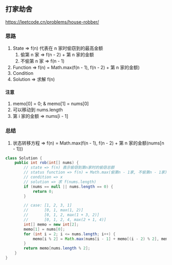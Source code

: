 ## 打家劫舍

<https://leetcode.cn/problems/house-robber/>

### 思路

1. State => f(n) 代表在 n 家时偷窃到的最高金额
    1. 偷第 n 家 => f(n - 2) + 第 n 家的金额
    2. 不偷第 n 家 => f(n - 1)
2. Function => f(n) = Math.max(f(n - 1), f(n - 2) + 第 n 家的金额)
3. Condition
4. Solution => 求解 f(n)

#### 注意

1. memo[0] = 0; & memo[1] = nums[0]
2. 可以移动到 nums.length
3. 第 i 家的金额 => nums[i - 1]

### 总结

1. 状态转移方程 => f(n) = Math.max(f(n - 1), f(n - 2) + 第 n 家的金额(nums[n - 1]))

```java
class Solution {
    public int rob(int[] nums) {
        // state => f(n) 表示偷窃到第n家时的偷窃总额
        // status function => f(n) = Math.max(偷第n - 1家, 不偷第n - 1家) = Math.max(nums[n - 1] + f(n - 2), f(n - 1))
        // condition => x
        // solution => 求 f(nums.length)
        if (nums == null || nums.length == 0) {
            return 0;
        }

        // case: [1, 2, 3, 1]
        //       [0, 1, max(1, 2)]
        //       [0, 1, 2, max(1 + 3, 2)]
        //       [0, 1, 2, 4, max(2 + 1, 4)]
        int[] memo = new int[2];
        memo[1] = nums[0];
        for (int i = 2; i <= nums.length; i++) {
            memo[i % 2] = Math.max(nums[i - 1] + memo[(i - 2) % 2], memo[(i - 1) % 2]);
        }
        return memo[nums.length % 2];
    }
}
```
